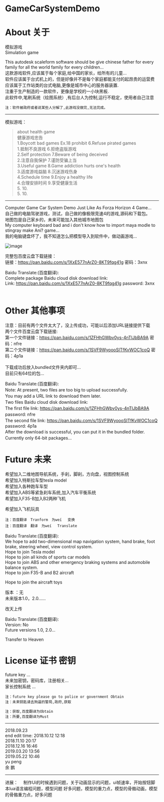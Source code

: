 # GameCarSystemDemo


# About 关于

模拟游戏</br>
Simulation game</br>

This autodesk scaleform software should be give chinese father for every family for all the world family for every children...</br>
这款游戏软件,应该属于每个家庭,给中国的家长，给所有的儿童...</br>
软件应该属于台式机上的，但是好像并不是每个家庭都能支付的起昂贵的运营费</br>
应该属于工作站类的台式电脑,更像是城市中心的服务器装置.</br>
注重于生产制造的一款软件，更像是学校的一小块黑板.</br>
此软件中,笔刷系统（绘图系统）,有后台人为控制,运行不稳定，使用者自己注意</br>

`注：软件被政府或者说某些人分解了,此游戏没做完,无法完成。`

-----------------------------------------------------------------------------------------------
模拟游戏：
>about health game   </br>
>健康游戏忠告          </br>
>1.Boycott bad games Ex.18 prohibit                          6.Refuse pirated games</br> 
>1.抵制不良游戏                                               6.拒绝盗版游戏</br> 
>2.Self protection                                           7.Beware of being deceived</br> 
>2.注意自我保护                                               7.谨防受骗上当</br> 
>3.Useful game                                               8.Game addiction hurts one's health</br> 
>3.适度游戏益脑                                               8.沉迷游戏伤身</br> 
>4.Schedule time                                             9.Enjoy a healthy life</br> 
>4.合理安排时间                                               9.享受健康生活</br> 
>5.                                                         10.           </br> 
>5.                                                         10.           </br> 
----------------------------------------------------------------------------------------------------

Computer Game Car System Demo Just Like As Forza Horizon 4 Game... </br>
自己做的电脑驾驶游戏，测试，自己做的像极限竞速4的游戏,源码和下载包。 </br>
地图包是自己家乡的，未来可能加入其他城市地图包</br>
My computer keyboard bad and i don't know how to import maya modle to stingray make Ani? game...</br>
我的电脑键盘坏了，我不知道怎么把模型导入到软件中，做动画游戏...</br>

![image](https://github.com/qizhoward/GameCarSystemDemo/blob/master/make.PNG)

完整包百度云盘下载链接：                                                           </br> 
链接：https://pan.baidu.com/s/1XxE577nArZ0-8KT9fqg41g 密码：3xnx                  </br>

Baidu Translate:(百度翻译):　　        　                                        　</br>
Complete package Baidu cloud disk download link:                                  </br>
Link: https://pan.baidu.com/s/1XxE577nArZ0-8KT9fqg41g password: 3xnx            　</br>

# Other 其他事项

注意：目前有两个文件太大了，没上传成功，可能以后添加URL链接提供下载  </br>
两个文件百度云盘下载链接:                                                           </br>
第一个文件链接：https://pan.baidu.com/s/1ZFHhGWbv0ys-4nTlJbBA9A 密码：nfre          </br>
第二个文件链接：https://pan.baidu.com/s/1SVF9WyoooSITfKvWOC1coQ 密码：4p1a          </br>    
下载成功后放入bundled文件夹内即可...     </br>
目前只有64位的包...</br>



Baidu Translate:(百度翻译):　                                                              </br>
Note: At present, two files are too big to upload successfully.                       　   </br>
You may add a URL link to download them later.　　　　　　　　　　　　　　　　　　　　　　　   </br>
Two files Baidu cloud disk download link:　　　　　　　　　　　　　　　　　　　　　　　　　　   </br>
The first file link: https://pan.baidu.com/s/1ZFHhGWbv0ys-4nTlJbBA9A 　　password: nfre　    </br>
The second file link: https://pan.baidu.com/s/1SVF9WyoooSITfKvWOC1coQ 　　password: 4p1a    </br>
After the download is successful, you can put it in the bundled folder.　　　　　　　　　    </br>
Currently only 64-bit packages...　　　　　　　　　　　　　　　　　　　　　　　　　　　　　　    </br>



# Future 未来

希望加入二维地图导航系统，手刹，脚刹，方向盘，视图控制系统</br>
希望加入特斯拉车型tesla model </br>
希望加入各种跑车车型</br>
希望加入ABS等紧急刹车系统,加入汽车平衡系统</br>
希望加入F35-B加入B2两种飞机</br>

希望加入飞机玩具</br>


`注：百度翻译　Tranform　为weí 　变换`　　　</br>
`注：百度翻译　翻译　为weí 　Translate`　　　</br>

Baidu Translate:(百度翻译):　　　                                                                                  </br>
We hope to add two-dimensional map navigation system, hand brake, foot brake, steering wheel, view control system.</br>
Hope to join Tesla model                                                                                          </br>
Hope to join all kinds of sports car models                                                                       </br>
Hope to join ABS and other emergency braking systems and automobile balance system.                               </br>
Hope to join F35-B and B2 aircraft                                                                                </br>

Hope to join the aircraft toys                                                                                    </br>



版本 ：无                      </br>
未来版本1.0，2.0......         </br>

改天上传                       </br>


Baidu Translate:(百度翻译):　  </br>
Version: No                   </br>
Future versions 1.0, 2.0...   </br>

Transfer to Heaven            </br>



# License 证书 密钥 

future key ...                                            </br>
未来加密钥，密码库，注册相关...                             </br>
家长控制系统 ...                                          </br>

`注：future key please go to police or government Obtain` </br>
`注：未来钥匙请去狗逼的警局,政府,获取`                       </br>

`注：获取,百度翻译为Obtain`                                </br>
`注：所要,百度翻译为Must`                                  </br>

----------------------------------------------------------------------------------------------------

2018.09.23 </br>
end edit time: 
               2018.10.12 12:18</br>
               2018.11.10 20:17</br>
               2018.12.16 16:46</br>
               2019.03.20 13:56</br>
               2019.05.22 10:46</br>
yu peng </br>
余 鹏 </br>

-----------------------------------------------------------------------------------------------
进展：
　制作Ui的时候遇到问题，关于动画显示的问题，ui帧速率，开始按钮脚本lua语言编程问题，模型问题
 好多问题，模型的重力点，模型的骨骼动画，模型的骨骼重力点，好多问题
